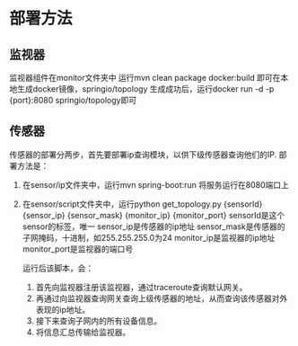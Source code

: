 # 部署方法
## 监视器
监视器组件在monitor文件夹中
运行mvn clean package docker:build
即可在本地生成docker镜像，springio/topology
生成成功后，运行docker run -d -p {port}:8080 springio/topology即可

## 传感器
传感器的部署分两步，首先要部署ip查询模块，以供下级传感器查询他们的IP.
部署方法是：
1. 在sensor/ip文件夹中，运行mvn spring-boot:run
   将服务运行在8080端口上
2. 在sensor/script文件夹中，运行python get_topology.py {sensorId} {sensor_ip} {sensor_mask} {monitor_ip} {monitor_port} 
   sensorId是这个sensor的标签，唯一
   sensor_ip是传感器的ip地址
   sensor_mask是传感器的子网掩码，十进制，如255.255.255.0为24
   monitor_ip是监视器的ip地址
   monitor_port是监视器的端口号
   
   运行后该脚本，会：
   1. 首先向监视器注册该监视器，通过traceroute查询默认网关。
   2. 再通过向监视器查询网关查询上级传感器的地址，从而查询该传感器对外表现的ip地址。
   3. 接下来查询子网内的所有设备信息。
   4. 将信息汇总传输给监视器。
   


